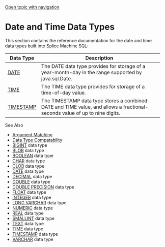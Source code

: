 [Open topic with navigation](../../../index.html#Shared/SQLReference/DataTypes/Intro.DateTimeDataTypes.html)

[]()Date and Time Data Types
============================

This section contains the reference documentation for the date and time data types built into Splice Machine SQL:

| Data Type                   | Description                                                                                                                                                                                                          |
|-----------------------------|----------------------------------------------------------------------------------------------------------------------------------------------------------------------------------------------------------------------|
| [DATE](Date.html)           | The <span class="CodeFont">DATE</span> data type provides for storage of a year-month-day in the range supported by <span class="ItalicFont">java.sql.Date</span>.                                                   |
| [TIME](Time.html)           | The <span class="CodeFont">TIME</span> data type provides for storage of a time-of-day value.                                                                                                                        |
| [TIMESTAMP](TimeStamp.html) | The <span class="CodeFont">TIMESTAMP</span> data type stores a combined <span class="CodeFont">DATE</span> and <span class="CodeFont">TIME</span> value, and allows a fractional-seconds value of up to nine digits. |

See Also

-   [Argument Matching](../ArgMatching/ArgumentMatching.html)
-   [Data Type Compatability](DataTypeCompatability.html)
-   [<span class="CodeFont">BIGINT</span>](BigInt.html) data type
-   [<span class="CodeFont">BLOB</span>](Blob.html) data type
-   [<span class="CodeFont">BOOLEAN</span>](Boolean.html) data type
-   [<span class="CodeFont">CHAR</span>](Char.html) data type
-   [<span class="CodeFont">CLOB</span>](Clob.html) data type
-   [<span class="CodeFont">DATE</span>](Date.html) data type
-   [<span class="CodeFont">DECIMAL</span>](Decimal.html) data type
-   [<span class="CodeFont">DOUBLE</span>](Double.html) data type
-   [<span class="CodeFont">DOUBLE PRECISION</span>](DoublePrecision.html) data type
-   [<span class="CodeFont">FLOAT</span>](Float.html) data type
-   [<span class="CodeFont">INTEGER</span>](Integer.html) data type
-   [<span class="CodeFont">LONG VARCHAR</span>](LongVarchar.html) data type
-   [<span class="CodeFont">NUMERIC</span>](Numeric.html) data type
-   [<span class="CodeFont">REAL</span>](Real.html) data type
-   [<span class="CodeFont">SMALLINT</span>](SmallInt.html) data type
-   <span class="CodeFont">[TEXT](Text.html)</span> data type
-   [<span class="CodeFont">TIME</span>](Time.html) data type
-   [<span class="CodeFont">TIMESTAMP</span>](TimeStamp.html) data type
-   [<span class="CodeFont">VARCHAR</span>](Varchar.html) data type

 


